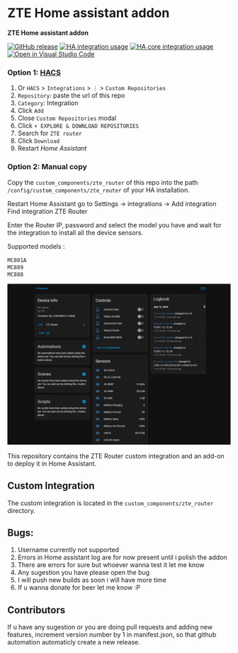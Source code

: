 # ZTE Home assistant addon
**ZTE Home assistant addon**

[![GitHub release](https://img.shields.io/github/release/Kajkac/ZTE-MC-Home-assistant-repo.svg)](https://github.com/Kajkac/ZTE-MC-Home-assistant-repo/releases/)
[![HA integration usage](https://img.shields.io/badge/dynamic/json?color=41BDF5&logo=home-assistant&label=integration%20usage&suffix=%20installs&cacheSeconds=15600&url=YOUR_JSON_URL&query=YOUR_JSON_QUERY)](YOUR_JSON_URL)
[![HA core integration usage](https://img.shields.io/badge/dynamic/json?color=41BDF5&logo=home-assistant&label=core%20integration%20usage&suffix=%20installs&cacheSeconds=15600&url=YOUR_JSON_URL&query=YOUR_JSON_QUERY)](YOUR_INTEGRATION_PAGE_URL)
[![Open in Visual Studio Code](https://open.vscode.dev/badges/open-in-vscode.svg)](https://open.vscode.dev/Kajkac/ZTE-MC-Home-assistant-repo)


### Option 1: [HACS](https://hacs.xyz/)

1. Or `HACS` > `Integrations` > `⋮` > `Custom Repositories`
2. `Repository`: paste the url of this repo
3. `Category`: Integration
4. Click `Add`
5. Close `Custom Repositories` modal
6. Click `+ EXPLORE & DOWNLOAD REPOSITORIES`
7. Search for `ZTE router`
8. Click `Download`
9. Restart _Home Assistant_

### Option 2: Manual copy

Copy the `custom_components/zte_router` of this repo into the path `/config/custom_components/zte_router` of your HA installation.

Restart Home Assistant go to Settings -> integrations -> Add integration 
Find integration ZTE Router 

Enter the Router IP, password and select the model you have and wait for the integration to install all the device sensors.

Supported models : 

```
MC801A
MC889
MC888
```
![enter image description here](https://raw.githubusercontent.com/Kajkac/ZTE-MC-Home-assistant-repo/main/zte.png)

This repository contains the ZTE Router custom integration and an add-on to deploy it in Home Assistant.

## Custom Integration

The custom integration is located in the `custom_components/zte_router` directory.


## Bugs: 

1. Username currently not supported
2. Errors in Home assistant log are for now present until i polish the addon 
2. There are errors for sure but whoever wanna test it let me know
4. Any sugestion you have please open the bug 
5. I will push new builds as soon i will have more time
6. If u wanna donate for beer let me know :P 

## Contributors

If u have any sugestion or you are doing pull requests and adding new features, increment version number by 1 in manifest.json, so that github automation automaticly create a new release.
